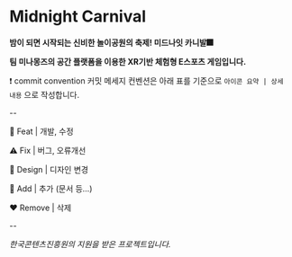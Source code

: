 # Midnight Carnival
**밤이 되면 시작되는 신비한 놀이공원의 축제! 미드나잇 카니발🎆**

**팀 미나몽즈의 공간 플랫폼을 이용한 XR기반 체험형 E스포츠 게임입니다.**

❗ commit convention
커밋 메세지 컨벤션은 아래 표를 기준으로 `아이콘 요약 | 상세 내용` 으로 작성합니다. 

--

🔨 Feat | 개발, 수정

⚠️ Fix | 버그, 오류개선

🎨 Design | 디자인 변경

💚 Add | 추가 (문서 등…)

❤️ Remove | 삭제

--
 
*한국콘텐츠진흥원의 지원을 받은 프로젝트입니다.*

